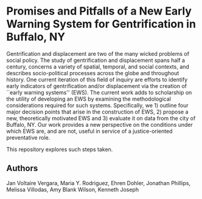 # Promises and Pitfalls of a New Early Warning System for Gentrification in Buffalo, NY

Gentrification and displacement are two of the many wicked problems of social policy. The study of gentrification and displacement spans half a century, concerns a variety of spatial, temporal, and social contexts, and describes socio-political processes across the globe and throughout history. 
One current iteration of this field of inquiry are efforts to identify early indicators of gentrification and/or displacement via the creation of ``early warning systems'' (EWS). The current work adds to scholarship on the utility of developing an EWS by examining the methodological considerations
required for such systems. Specifically, we 1) outline four major decision points that arise in the construction of EWS, 2) propose a new, theoretically motivated EWS and 3) evaluate it on data from the city of Buffalo, NY. Our work provides a new perspective on the conditions under which EWS are, and are 
not, useful in service of a justice-oriented preventative role.

This repository explores such steps taken. 

## Authors 
Jan Voltaire Vergara, Maria Y. Rodriguez, Ehren Dohler, Jonathan Phillips, Melissa Villodas, Amy Blank Wilson, Kenneth Joseph

